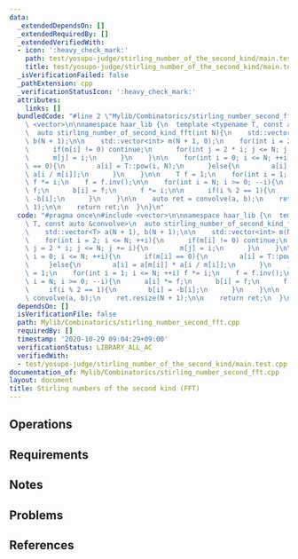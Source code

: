 ```yaml
---
data:
  _extendedDependsOn: []
  _extendedRequiredBy: []
  _extendedVerifiedWith:
  - icon: ':heavy_check_mark:'
    path: test/yosupo-judge/stirling_number_of_the_second_kind/main.test.cpp
    title: test/yosupo-judge/stirling_number_of_the_second_kind/main.test.cpp
  _isVerificationFailed: false
  _pathExtension: cpp
  _verificationStatusIcon: ':heavy_check_mark:'
  attributes:
    links: []
  bundledCode: "#line 2 \"Mylib/Combinatorics/stirling_number_second_fft.cpp\"\n#include\
    \ <vector>\n\nnamespace haar_lib {\n  template <typename T, const auto &convolve>\n\
    \  auto stirling_number_of_second_kind_fft(int N){\n    std::vector<T> a(N + 1),\
    \ b(N + 1);\n\n    std::vector<int> m(N + 1, 0);\n    for(int i = 2; i <= N; ++i){\n\
    \      if(m[i] != 0) continue;\n      for(int j = 2 * i; j <= N; j += i){\n  \
    \      m[j] = i;\n      }\n    }\n\n    for(int i = 0; i <= N; ++i){\n      if(m[i]\
    \ == 0){\n        a[i] = T::pow(i, N);\n      }else{\n        a[i] = a[m[i]] *\
    \ a[i / m[i]];\n      }\n    }\n\n    T f = 1;\n    for(int i = 1; i <= N; ++i)\
    \ f *= i;\n    f = f.inv();\n\n    for(int i = N; i >= 0; --i){\n      a[i] *=\
    \ f;\n      b[i] = f;\n      f *= i;\n\n      if(i % 2 == 1){\n        b[i] =\
    \ -b[i];\n      }\n    }\n\n    auto ret = convolve(a, b);\n    ret.resize(N +\
    \ 1);\n\n    return ret;\n  }\n}\n"
  code: "#pragma once\n#include <vector>\n\nnamespace haar_lib {\n  template <typename\
    \ T, const auto &convolve>\n  auto stirling_number_of_second_kind_fft(int N){\n\
    \    std::vector<T> a(N + 1), b(N + 1);\n\n    std::vector<int> m(N + 1, 0);\n\
    \    for(int i = 2; i <= N; ++i){\n      if(m[i] != 0) continue;\n      for(int\
    \ j = 2 * i; j <= N; j += i){\n        m[j] = i;\n      }\n    }\n\n    for(int\
    \ i = 0; i <= N; ++i){\n      if(m[i] == 0){\n        a[i] = T::pow(i, N);\n \
    \     }else{\n        a[i] = a[m[i]] * a[i / m[i]];\n      }\n    }\n\n    T f\
    \ = 1;\n    for(int i = 1; i <= N; ++i) f *= i;\n    f = f.inv();\n\n    for(int\
    \ i = N; i >= 0; --i){\n      a[i] *= f;\n      b[i] = f;\n      f *= i;\n\n \
    \     if(i % 2 == 1){\n        b[i] = -b[i];\n      }\n    }\n\n    auto ret =\
    \ convolve(a, b);\n    ret.resize(N + 1);\n\n    return ret;\n  }\n}\n"
  dependsOn: []
  isVerificationFile: false
  path: Mylib/Combinatorics/stirling_number_second_fft.cpp
  requiredBy: []
  timestamp: '2020-10-29 09:04:29+09:00'
  verificationStatus: LIBRARY_ALL_AC
  verifiedWith:
  - test/yosupo-judge/stirling_number_of_the_second_kind/main.test.cpp
documentation_of: Mylib/Combinatorics/stirling_number_second_fft.cpp
layout: document
title: Stirling numbers of the second kind (FFT)
---
```


## Operations

## Requirements

## Notes

## Problems

## References
